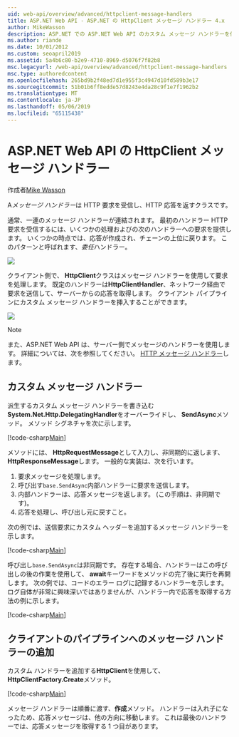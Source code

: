 ```yaml
---
uid: web-api/overview/advanced/httpclient-message-handlers
title: ASP.NET Web API - ASP.NET の HttpClient メッセージ ハンドラー 4.x
author: MikeWasson
description: ASP.NET での ASP.NET Web API のカスタム メッセージ ハンドラーを作成 4.x
ms.author: riande
ms.date: 10/01/2012
ms.custom: seoapril2019
ms.assetid: 5a4b6c80-b2e9-4710-8969-d5076f7f82b8
msc.legacyurl: /web-api/overview/advanced/httpclient-message-handlers
msc.type: authoredcontent
ms.openlocfilehash: 265bd9b2f48ed7d1e955f3c4947d10fd589b3e17
ms.sourcegitcommit: 51b01b6ff8edde57d8243e4da28c9f1e7f1962b2
ms.translationtype: MT
ms.contentlocale: ja-JP
ms.lasthandoff: 05/06/2019
ms.locfileid: "65115438"
---
```

# <a name="httpclient-message-handlers-in-aspnet-web-api"></a>ASP.NET Web API の HttpClient メッセージ ハンドラー

作成者[Mike Wasson](https://github.com/MikeWasson)

A*メッセージ ハンドラー*は HTTP 要求を受信し、HTTP 応答を返すクラスです。

通常、一連のメッセージ ハンドラーが連結されます。 最初のハンドラー HTTP 要求を受信するには、いくつかの処理およびの次のハンドラーへの要求を提供します。 いくつかの時点では、応答が作成され、チェーンの上位に戻ります。 このパターンと呼ばれます、*委任*ハンドラー。

![](httpclient-message-handlers/_static/image1.png)

クライアント側で、 **HttpClient**クラスはメッセージ ハンドラーを使用して要求を処理します。 既定のハンドラーは**HttpClientHandler**、ネットワーク経由で要求を送信して、サーバーからの応答を取得します。 クライアント パイプラインにカスタム メッセージ ハンドラーを挿入することができます。

![](httpclient-message-handlers/_static/image2.png)

> [!NOTE]
> また、ASP.NET Web API は、サーバー側でメッセージのハンドラーを使用します。 詳細については、次を参照してください。 [HTTP メッセージ ハンドラー](http-message-handlers.md)します。

## <a name="custom-message-handlers"></a>カスタム メッセージ ハンドラー

派生するカスタム メッセージ ハンドラーを書き込む**System.Net.Http.DelegatingHandler**をオーバーライドし、 **SendAsync**メソッド。 メソッド シグネチャを次に示します。

[!code-csharp[Main](httpclient-message-handlers/samples/sample1.cs)]

メソッドには、 **HttpRequestMessage**として入力し、非同期的に返します、 **HttpResponseMessage**します。 一般的な実装は、次を行います。

1. 要求メッセージを処理します。
2. 呼び出す`base.SendAsync`内部ハンドラーに要求を送信します。
3. 内部ハンドラーは、応答メッセージを返します。 (この手順は、非同期です)。
4. 応答を処理し、呼び出し元に戻すこと。

次の例では、送信要求にカスタム ヘッダーを追加するメッセージ ハンドラーを示します。

[!code-csharp[Main](httpclient-message-handlers/samples/sample2.cs)]

呼び出し`base.SendAsync`は非同期です。 存在する場合、ハンドラーはこの呼び出しの後の作業を使用して、 **await**キーワードをメソッドの完了後に実行を再開します。 次の例では、コードのエラー ログに記録するハンドラーを示します。 ログ自体が非常に興味深いではありませんが、ハンドラー内で応答を取得する方法の例に示します。

[!code-csharp[Main](httpclient-message-handlers/samples/sample3.cs?highlight=10,13)]

## <a name="adding-message-handlers-to-the-client-pipeline"></a>クライアントのパイプラインへのメッセージ ハンドラーの追加

カスタム ハンドラーを追加する**HttpClient**を使用して、 **HttpClientFactory.Create**メソッド。

[!code-csharp[Main](httpclient-message-handlers/samples/sample4.cs)]

メッセージ ハンドラーは順番に渡す、**作成**メソッド。 ハンドラーは入れ子になったため、応答メッセージは、他の方向に移動します。 これは最後のハンドラーでは、応答メッセージを取得する 1 つ目があります。
